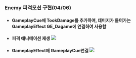 ### Enemy 피격모션 구현(04/06)
+ #### GameplayCue에 TookDamage를 추가하여, 데미지가 들어가는 GameplayEffect GE_Dagame에 연결하여 사용함
+ #### 피격 애니메이션 재생 ![](https://github.com/kimeorua/kimeorua.github.io/blob/main/img/%EA%B3%A8%EB%A0%98%EB%8D%B0%EB%AF%B8%EC%A7%80.PNG?raw=true)
+ #### GameplayEffect에 GameplayCue연결 ![](https://github.com/kimeorua/kimeorua.github.io/blob/main/img/%EC%9D%B4%ED%8E%99%ED%8A%B8%EC%97%90%ED%81%90%EC%B6%94%EA%B0%80.PNG?raw=true)
